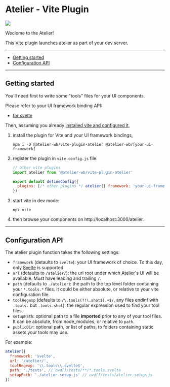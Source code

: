 # Atelier - Vite Plugin

[![](https://img.shields.io/npm/v/@atelier-wb/vite-plugin-atelier.svg)](https://www.npmjs.com/package/@atelier-wb/vite-plugin-atelier)

Weclome to the Atelier!

This [Vite][vite] plugin launches atelier as part of your dev server.

---

- [Getting started](#getting-started)
- [Configuration API](#configuration-api)

---

## Getting started

You'll need first to write some "tools" files for your UI components.

Please refer to your UI framework binding API:

- [for svelte][svelte-bindings]

Then, assuming you already [installed vite and configured it][vite-getting-started],

1. install the plugin for Vite and your UI framework bindings,

   ```shell
   npm i -D @atelier-wb/vite-plugin-atelier @atelier-wb/[your-ui-framework]
   ```

1. register the plugin in `vite.config.js` file:

   ```js
   // other vite plugins
   import atelier from '@atelier-wb/vite-plugin-atelier'

   export default defineConfig({
     plugins: [/* other plugins */ atelier({ framework: 'your-ui-framework' })]
   })
   ```

1. start vite in dev mode:

   ```shell
   npx vite
   ```

1. then browse your components on http://localhost:3000/atelier.

---

## Configuration API

The atelier plugin function takes the following settings:

- `framework` (detaults to `svelte`): your UI framework of choice. To this day, only [Svelte][svelte] is supported.
- `url` (detaults to `/atelier/`): the url root under which Atelier's UI will be available. Must have leading and trailing `/`.
- `path` (defaults to `./atelier`): the path to the top level folder containing your `*.tools.*` files. It could be either absolute, or relative to your vite configuration file.
- `toolRegexp` (defaults to `/\.tools(?!\.shot$).+$/`, any files endinf with `.tools.` but `.tools.shot`): the regular expression used to find your tool files.
- `setupPath`: optional path to a file **imported** prior to any of your tool files. It can be absolute, from node_modules, or relative to `path`.
- `publicDir`: optional path, or list of paths, to folders containing static assets your tools may use.

For example:

```js
atelier({
  framework: 'svelte',
  url: '/atelier/',
  toolRegexp: '\\.tools\\.svelte$',
  path: './tests', // cwd()/tests/**/*.tools.svelte
  setupPath: './atelier-setup.js' // cwd()/tests/atelier-setup.js
})
```

[svelte]: https://svelte.dev
[svelte-bindings]: https://github.com/feugy/atelier/tree/main/packages/svelte
[vite]: https://vitejs.dev
[vite-getting-started]: https://vitejs.dev/guide/#scaffolding-your-first-vite-project
